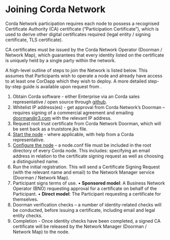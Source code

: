 # Joining Corda Network

Corda Network participation requires each node to possess a recognised Certificate Authority (CA) certificate (“Participation Certificate”), which is used to derive other digital certificates required (legal entity / signing certificate, TLS certificate).

CA certificates must be issued by the Corda Network Operator (Doorman / Network Map), which guarantees that every identity listed on the certificate is uniquely held by a single party within the network.

A high-level outline of steps to join the Network is listed below. This assumes that Participants wish to operate a node and already have access to at least one CorDapp which they wish to deploy. A more detailed step-by-step guide is available upon request from .

1. Obtain Corda software - either Enterprise via an Corda sales representative / open source through [github](https://github.com/corda).
2. Whitelist IP address(es) - get approval from Corda Network’s Doorman – requires signing of a commercial agreement and emailing doorman@r3.com with the relevant IP address.
3. Request root trust certificate from Corda Network Doorman, which will be sent back as a truststore.jks file.
4. [Start the node](https://docs.corda.net/deploying-a-node.html) - where applicable, with help from a Corda representative. 
5. [Configure the node](https://docs.corda.net/corda-configuration-file.html) – a node.conf file must be included in the root directory of every Corda node. This includes: specifying an email address in relation to the certificate signing request as well as choosing a distinguished name.
6. Run the initial registration. This will send a Certificate Signing Request (with the relevant name and email) to the Network Manager service (Doorman / Network Map).
7. Participant signs terms of use.
   •	**Sponsored model**: A Business Network Operator (BNO) requesting approval for a certificate on behalf of the Participant.
   •	**Direct model**: The Participant requesting a certificate for themselves.
8. Doorman verification checks – a number of identity-related checks will be conducted, before issuing a certificate, including email and legal entity checks.
9. Completion - Once identity checks have been completed, a signed CA certificate will be released by the Network Manager (Doorman / Network Map) to the node.

